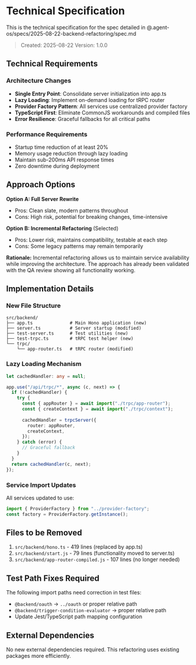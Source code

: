 # Technical Specification

This is the technical specification for the spec detailed in @.agent-os/specs/2025-08-22-backend-refactoring/spec.md

> Created: 2025-08-22
> Version: 1.0.0

## Technical Requirements

### Architecture Changes

- **Single Entry Point**: Consolidate server initialization into app.ts
- **Lazy Loading**: Implement on-demand loading for tRPC router
- **Provider Factory Pattern**: All services use centralized provider factory
- **TypeScript First**: Eliminate CommonJS workarounds and compiled files
- **Error Resilience**: Graceful fallbacks for all critical paths

### Performance Requirements

- Startup time reduction of at least 20%
- Memory usage reduction through lazy loading
- Maintain sub-200ms API response times
- Zero downtime during deployment

## Approach Options

**Option A: Full Server Rewrite**
- Pros: Clean slate, modern patterns throughout
- Cons: High risk, potential for breaking changes, time-intensive

**Option B: Incremental Refactoring** (Selected)
- Pros: Lower risk, maintains compatibility, testable at each step
- Cons: Some legacy patterns may remain temporarily

**Rationale:** Incremental refactoring allows us to maintain service availability while improving the architecture. The approach has already been validated with the QA review showing all functionality working.

## Implementation Details

### New File Structure
```
src/backend/
├── app.ts              # Main Hono application (new)
├── server.ts           # Server startup (modified)
├── test-server.ts      # Test utilities (new)
├── test-trpc.ts        # tRPC test helper (new)
└── trpc/
    └── app-router.ts   # tRPC router (modified)
```

### Lazy Loading Mechanism
```typescript
let cachedHandler: any = null;

app.use("/api/trpc/*", async (c, next) => {
  if (!cachedHandler) {
    try {
      const { appRouter } = await import("./trpc/app-router");
      const { createContext } = await import("./trpc/context");
      
      cachedHandler = trpcServer({
        router: appRouter,
        createContext,
      });
    } catch (error) {
      // Graceful fallback
    }
  }
  return cachedHandler(c, next);
});
```

### Service Import Updates
All services updated to use:
```typescript
import { ProviderFactory } from "../provider-factory";
const factory = ProviderFactory.getInstance();
```

## Files to be Removed

1. `src/backend/hono.ts` - 419 lines (replaced by app.ts)
2. `src/backend/start.js` - 79 lines (functionality moved to server.ts)
3. `src/backend/app-router-compiled.js` - 107 lines (no longer needed)

## Test Path Fixes Required

The following import paths need correction in test files:
- `@backend/oauth` → `../oauth` or proper relative path
- `@backend/trigger-condition-evaluator` → proper relative path
- Update Jest/TypeScript path mapping configuration

## External Dependencies

No new external dependencies required. This refactoring uses existing packages more efficiently.